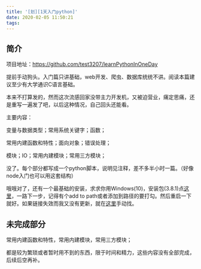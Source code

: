```yaml
---
title: '[划][1天入门python]'
date: 2020-02-05 11:50:21
tags:
---
```


## 简介

项目地址：<https://github.com/test3207/learnPythonInOneDay>

提前手动狗头。入门篇只讲基础，web开发、爬虫、数据库统统不讲。阅读本篇建议至少有大学通识C语言基础。

本来不打算发的，然而这次流感回家没带主力开发机，又被迫营业，痛定思痛，还是重写一遍发了吧，以后这种情况，自己回头还能看。

主要内容：

变量与数据类型；常用系统关键字；函数；

常用内建函数和特性；面向对象；错误处理；

模块；IO；常用内建模块；常用三方模块；

没了。每个部分都写成一个python脚本，说明见注释，差不多半小时一篇。（好像node入门也可以用这套结构）

哦哦对了，还有一个最基础的安装，求求你用Windows(10)，安装包(3.8.1)点[这里](https://www.python.org/ftp/python/3.8.1/python-3.8.1.exe)，一路下一步，记得有个add to path或者添加到路径的要打勾。然后重启一下就好。如果链接失效而我又没有更新，就在[这里](https://www.python.org)手动找。

## 未完成部分

常用内建函数和特性，常用内建模块，常用三方模块；

都是较为繁琐或者暂时用不到的东西，限于时间和精力，这些内容没有全部完成，后续后空再补。
